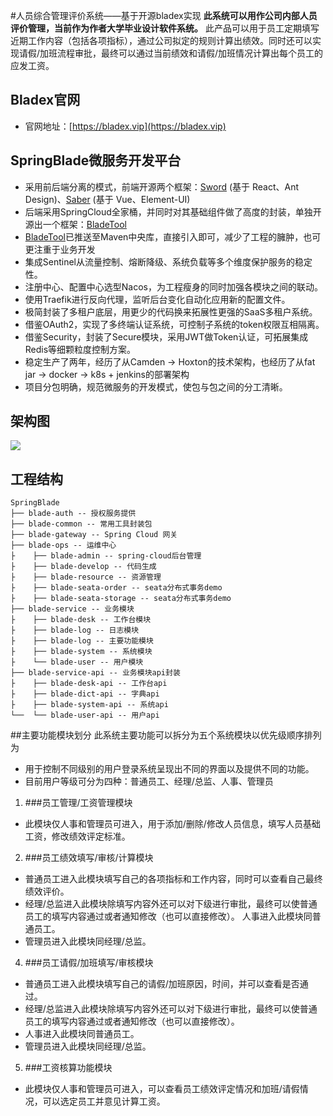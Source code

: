 #人员综合管理评价系统——基于开源bladex实现
**此系统可以用作公司内部人员评价管理，当前作为作者大学毕业设计软件系统。**
此产品可以用于员工定期填写近期工作内容（包括各项指标），通过公司拟定的规则计算出绩效。同时还可以实现请假/加班流程审批，最终可以通过当前绩效和请假/加班情况计算出每个员工的应发工资。



## Bladex官网
* 官网地址：[https://bladex.vip](https://bladex.vip)

## SpringBlade微服务开发平台
* 采用前后端分离的模式，前端开源两个框架：[Sword](https://gitee.com/smallc/Sword) (基于 React、Ant Design)、[Saber](https://gitee.com/smallc/Saber) (基于 Vue、Element-UI)
* 后端采用SpringCloud全家桶，并同时对其基础组件做了高度的封装，单独开源出一个框架：[BladeTool](https://github.com/chillzhuang/blade-tool)
* [BladeTool](https://github.com/chillzhuang/blade-tool)已推送至Maven中央库，直接引入即可，减少了工程的臃肿，也可更注重于业务开发
* 集成Sentinel从流量控制、熔断降级、系统负载等多个维度保护服务的稳定性。
* 注册中心、配置中心选型Nacos，为工程瘦身的同时加强各模块之间的联动。
* 使用Traefik进行反向代理，监听后台变化自动化应用新的配置文件。
* 极简封装了多租户底层，用更少的代码换来拓展性更强的SaaS多租户系统。
* 借鉴OAuth2，实现了多终端认证系统，可控制子系统的token权限互相隔离。
* 借鉴Security，封装了Secure模块，采用JWT做Token认证，可拓展集成Redis等细颗粒度控制方案。
* 稳定生产了两年，经历了从Camden -> Hoxton的技术架构，也经历了从fat jar -> docker -> k8s + jenkins的部署架构
* 项目分包明确，规范微服务的开发模式，使包与包之间的分工清晰。

## 架构图
<img src="https://gitee.com/smallc/SpringBlade/raw/master/pic/springblade-framework.png"/>

## 工程结构
``` 
SpringBlade
├── blade-auth -- 授权服务提供
├── blade-common -- 常用工具封装包
├── blade-gateway -- Spring Cloud 网关
├── blade-ops -- 运维中心
├    ├── blade-admin -- spring-cloud后台管理
├    ├── blade-develop -- 代码生成
├    ├── blade-resource -- 资源管理
├    ├── blade-seata-order -- seata分布式事务demo
├    ├── blade-seata-storage -- seata分布式事务demo
├── blade-service -- 业务模块
├    ├── blade-desk -- 工作台模块 
├    ├── blade-log -- 日志模块 
├    ├── blade-log -- 主要功能模块
├    ├── blade-system -- 系统模块 
├    └── blade-user -- 用户模块 
├── blade-service-api -- 业务模块api封装
├    ├── blade-desk-api -- 工作台api 
├    ├── blade-dict-api -- 字典api 
├    ├── blade-system-api -- 系统api 
└──  └── blade-user-api -- 用户api 
```

##主要功能模块划分
此系统主要功能可以拆分为五个系统模块以优先级顺序排列为
- 用于控制不同级别的用户登录系统呈现出不同的界面以及提供不同的功能。  
- 目前用户等级可分为四种：普通员工、经理/总监、人事、管理员

1. ###员工管理/工资管理模块
- 此模块仅人事和管理员可进入，用于添加/删除/修改人员信息，填写人员基础工资，修改绩效评定标准。 
2. ###员工绩效填写/审核/计算模块
- 普通员工进入此模块填写自己的各项指标和工作内容，同时可以查看自己最终绩效评价。  
- 经理/总监进入此模块除填写内容外还可以对下级进行审批，最终可以使普通员工的填写内容通过或者通知修改（也可以直接修改）。
人事进入此模块同普通员工。  
- 管理员进入此模块同经理/总监。
4. ###员工请假/加班填写/审核模块
- 普通员工进入此模块填写自己的请假/加班原因，时间，并可以查看是否通过。
- 经理/总监进入此模块除填写内容外还可以对下级进行审批，最终可以使普通员工的填写内容通过或者通知修改（也可以直接修改）。
- 人事进入此模块同普通员工。
- 管理员进入此模块同经理/总监。

5. ###工资核算功能模块
- 此模块仅人事和管理员可进入，可以查看员工绩效评定情况和加班/请假情况，可以选定员工并意见计算工资。
